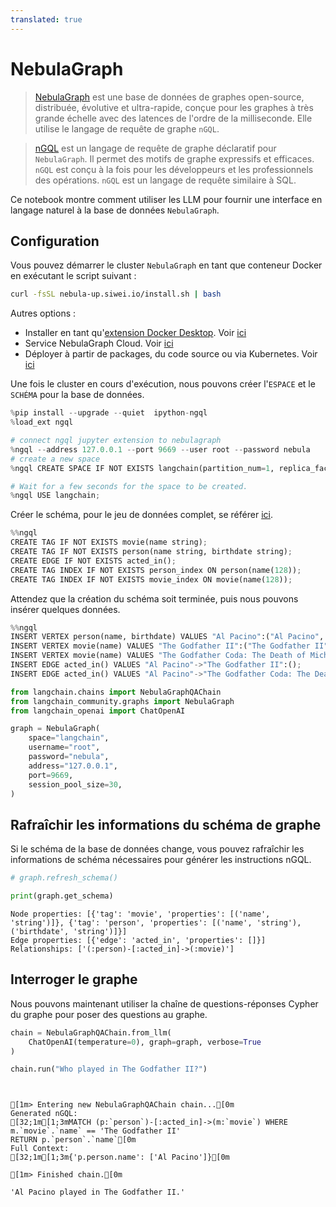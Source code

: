 ```yaml
---
translated: true
---
```


# NebulaGraph

>[NebulaGraph](https://www.nebula-graph.io/) est une base de données de graphes open-source, distribuée, évolutive et ultra-rapide, conçue pour les graphes à très grande échelle avec des latences de l'ordre de la milliseconde. Elle utilise le langage de requête de graphe `nGQL`.

>[nGQL](https://docs.nebula-graph.io/3.0.0/3.ngql-guide/1.nGQL-overview/1.overview/) est un langage de requête de graphe déclaratif pour `NebulaGraph`. Il permet des motifs de graphe expressifs et efficaces. `nGQL` est conçu à la fois pour les développeurs et les professionnels des opérations. `nGQL` est un langage de requête similaire à SQL.

Ce notebook montre comment utiliser les LLM pour fournir une interface en langage naturel à la base de données `NebulaGraph`.

## Configuration

Vous pouvez démarrer le cluster `NebulaGraph` en tant que conteneur Docker en exécutant le script suivant :

```bash
curl -fsSL nebula-up.siwei.io/install.sh | bash
```

Autres options :
- Installer en tant qu'[extension Docker Desktop](https://www.docker.com/blog/distributed-cloud-native-graph-database-nebulagraph-docker-extension/). Voir [ici](https://docs.nebula-graph.io/3.5.0/2.quick-start/1.quick-start-workflow/)
- Service NebulaGraph Cloud. Voir [ici](https://www.nebula-graph.io/cloud)
- Déployer à partir de packages, du code source ou via Kubernetes. Voir [ici](https://docs.nebula-graph.io/)

Une fois le cluster en cours d'exécution, nous pouvons créer l'`ESPACE` et le `SCHÉMA` pour la base de données.

```python
%pip install --upgrade --quiet  ipython-ngql
%load_ext ngql

# connect ngql jupyter extension to nebulagraph
%ngql --address 127.0.0.1 --port 9669 --user root --password nebula
# create a new space
%ngql CREATE SPACE IF NOT EXISTS langchain(partition_num=1, replica_factor=1, vid_type=fixed_string(128));
```

```python
# Wait for a few seconds for the space to be created.
%ngql USE langchain;
```

Créer le schéma, pour le jeu de données complet, se référer [ici](https://www.siwei.io/en/nebulagraph-etl-dbt/).

```python
%%ngql
CREATE TAG IF NOT EXISTS movie(name string);
CREATE TAG IF NOT EXISTS person(name string, birthdate string);
CREATE EDGE IF NOT EXISTS acted_in();
CREATE TAG INDEX IF NOT EXISTS person_index ON person(name(128));
CREATE TAG INDEX IF NOT EXISTS movie_index ON movie(name(128));
```

Attendez que la création du schéma soit terminée, puis nous pouvons insérer quelques données.

```python
%%ngql
INSERT VERTEX person(name, birthdate) VALUES "Al Pacino":("Al Pacino", "1940-04-25");
INSERT VERTEX movie(name) VALUES "The Godfather II":("The Godfather II");
INSERT VERTEX movie(name) VALUES "The Godfather Coda: The Death of Michael Corleone":("The Godfather Coda: The Death of Michael Corleone");
INSERT EDGE acted_in() VALUES "Al Pacino"->"The Godfather II":();
INSERT EDGE acted_in() VALUES "Al Pacino"->"The Godfather Coda: The Death of Michael Corleone":();
```

```python
from langchain.chains import NebulaGraphQAChain
from langchain_community.graphs import NebulaGraph
from langchain_openai import ChatOpenAI
```

```python
graph = NebulaGraph(
    space="langchain",
    username="root",
    password="nebula",
    address="127.0.0.1",
    port=9669,
    session_pool_size=30,
)
```

## Rafraîchir les informations du schéma de graphe

Si le schéma de la base de données change, vous pouvez rafraîchir les informations de schéma nécessaires pour générer les instructions nGQL.

```python
# graph.refresh_schema()
```

```python
print(graph.get_schema)
```

```output
Node properties: [{'tag': 'movie', 'properties': [('name', 'string')]}, {'tag': 'person', 'properties': [('name', 'string'), ('birthdate', 'string')]}]
Edge properties: [{'edge': 'acted_in', 'properties': []}]
Relationships: ['(:person)-[:acted_in]->(:movie)']
```

## Interroger le graphe

Nous pouvons maintenant utiliser la chaîne de questions-réponses Cypher du graphe pour poser des questions au graphe.

```python
chain = NebulaGraphQAChain.from_llm(
    ChatOpenAI(temperature=0), graph=graph, verbose=True
)
```

```python
chain.run("Who played in The Godfather II?")
```

```output


[1m> Entering new NebulaGraphQAChain chain...[0m
Generated nGQL:
[32;1m[1;3mMATCH (p:`person`)-[:acted_in]->(m:`movie`) WHERE m.`movie`.`name` == 'The Godfather II'
RETURN p.`person`.`name`[0m
Full Context:
[32;1m[1;3m{'p.person.name': ['Al Pacino']}[0m

[1m> Finished chain.[0m
```

```output
'Al Pacino played in The Godfather II.'
```
